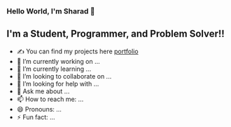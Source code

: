 ### Hello World, I'm Sharad  👋

## I'm a Student, Programmer, and Problem Solver!!

- ✍ You can find my projects here [portfolio](https://pro-Sharad.github.io/myProfile)
- 🔭 I’m currently working on ...
- 🌱 I’m currently learning ...
- 👯 I’m looking to collaborate on ...
- 🤔 I’m looking for help with ...
- 💬 Ask me about ...
- 📫 How to reach me: ...
- 😄 Pronouns: ...
- ⚡ Fun fact: ...

